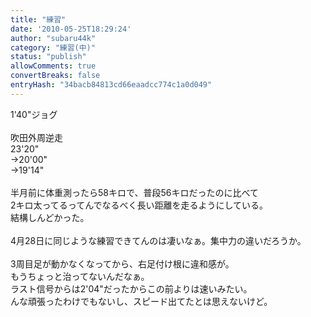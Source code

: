 ```yaml
---
title: "練習"
date: '2010-05-25T18:29:24'
author: "subaru44k"
category: "練習(中)"
status: "publish"
allowComments: true
convertBreaks: false
entryHash: "34bacb84813cd66eaadcc774c1a0d049"
---
```

1'40"ジョグ<br>
<br>
吹田外周逆走<br>
23'20"<br>
→20'00"<br>
→19'14"<br>
<br>
半月前に体重測ったら58キロで、普段56キロだったのに比べて<br>
2キロ太ってるってんでなるべく長い距離を走るようにしている。<br>
結構しんどかった。<br>
<br>
4月28日に同じような練習できてんのは凄いなぁ。集中力の違いだろうか。<br>
<br>
3周目足が動かなくなってから、右足付け根に違和感が。<br>
もうちょっと治ってないんだなぁ。<br>
ラスト信号からは2'04"だったからこの前よりは速いみたい。<br>
んな頑張ったわけでもないし、スピード出てたとは思えないけど。
